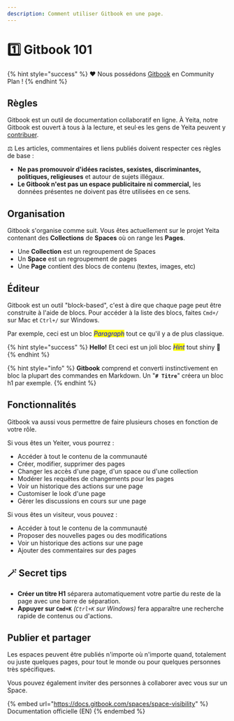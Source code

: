 ```yaml
---
description: Comment utiliser Gitbook en une page.
---
```


# 1️⃣ Gitbook 101

{% hint style="success" %}
❤️ Nous possédons [Gitbook](https://www.gitbook.com/) en Community Plan !&#x20;
{% endhint %}

## Règles

Gitbook est un outil de documentation collaboratif en ligne. À Yeita, notre Gitbook est ouvert à tous à la lecture, et seul·es les gens de Yeita peuvent y [contribuer](../../les-bases/live-edit-and-locked-edits.md).

⚖️ Les articles, commentaires et liens publiés doivent respecter ces règles de base :&#x20;

* **Ne pas promouvoir d'idées racistes, sexistes, discriminantes, politiques, religieuses** et autour de sujets illégaux.
* **Le Gitbook n'est pas un espace publicitaire ni commercial,** les données présentes ne doivent pas être utilisées en ce sens.&#x20;

## Organisation

Gitbook s'organise comme suit. Vous êtes actuellement sur le projet Yeita contenant des **Collections** de **Spaces** où on range les **Pages**.

* Une **Collection** est un regroupement de Spaces
* Un **Space** est un regroupement de pages
* Une **Page** contient des blocs de contenu (textes, images, etc)

## Éditeur

Gitbook est un outil "block-based", c'est à dire que chaque page peut être construite à l'aide de blocs. Pour accéder à la liste des blocs, faites `Cmd+/` sur Mac et `Ctrl+/` sur Windows.

Par exemple, ceci est un bloc _<mark style="color:blue;">Paragraph</mark>_ tout ce qu'il y a de plus classique.

{% hint style="success" %}
**Hello!** Et ceci est un joli bloc _<mark style="color:blue;">Hint</mark>_ tout shiny 💅
{% endhint %}

{% hint style="info" %}
**Gitbook** comprend et converti instinctivement en bloc la plupart des commandes en Markdown. Un "**`# Titre`**" créera un bloc h1 par exemple.
{% endhint %}

## Fonctionnalités

Gitbook va aussi vous permettre de faire plusieurs choses en fonction de votre rôle.&#x20;

Si vous êtes un Yeiter, vous pourrez :&#x20;

* Accéder à tout le contenu de la communauté
* Créer, modifier, supprimer des pages
* Changer les accès d'une page, d'un space ou d'une collection
* Modérer les requêtes de changements pour les pages
* Voir un historique des actions sur une page
* Customiser le look d'une page&#x20;
* Gérer les discussions en cours sur une page

Si vous êtes un visiteur, vous pouvez : &#x20;

* Accéder à tout le contenu de la communauté
* Proposer des nouvelles pages ou des modifications
* Voir un historique des actions sur une page
* Ajouter des commentaires sur des pages

## 🪄 Secret tips

* **Créer un titre H1** séparera automatiquement votre partie du reste de la page avec une barre de séparation.
* **Appuyer sur `Cmd+K`** _(`Ctrl+K` sur Windows)_ fera apparaître une recherche rapide de contenus ou d'actions.

## Publier et partager

Les espaces peuvent être publiés n'importe où n'importe quand, totalement ou juste quelques pages, pour tout le monde ou pour quelques personnes très spécifiques.&#x20;

Vous pouvez également inviter des personnes à collaborer avec vous sur un Space.

{% embed url="https://docs.gitbook.com/spaces/space-visibility" %}
Documentation officielle (EN)
{% endembed %}
